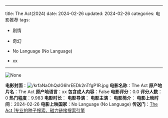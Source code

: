 
---
title: The Act(2024)
date: 2024-02-26
updated: 2024-02-26
categories: 电影推荐
tags:

- 剧情
- 奇幻

- No Language (No Language)
- xx
---

<img src="https://image.tmdb.org/t/p/originalNone" alt="None" title="None">

**电影封面**：<img src="https://image.tmdb.org/t/p/w200/krfaNaOhQsIG6hrEEDk2nTfgP1R.jpg" alt="/krfaNaOhQsIG6hrEEDk2nTfgP1R.jpg" title="/krfaNaOhQsIG6hrEEDk2nTfgP1R.jpg">
**电影名称**：The Act
**原产地片名**：The Act
**原产地语言**：xx
**包含成人内容**：False
**电影评分**：0.0
**评分人数**：0
**热门程度**：9.983
**电影时长**：
**电影导演**：
**电影主演**：
**电影简介**：
**电影上映时间**：2024-02-26
**电影上映国家**：No Language (No Language)
**传送门**：[The Act |专业的种子搜索、磁力链接搜索引擎](https://movie.amd794.com:2083/?search=The%20Act&ordering=&mode=match_phrase&page_size=10&page=1)

